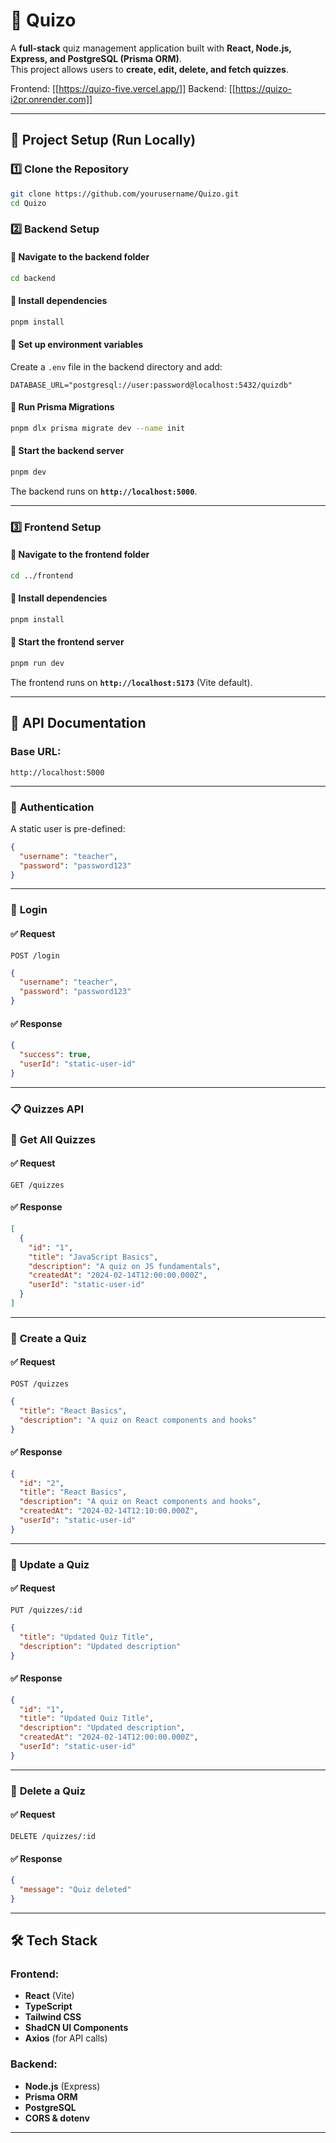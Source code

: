 
# 📝 Quizo

A **full-stack** quiz management application built with **React, Node.js, Express, and PostgreSQL (Prisma ORM)**.  
This project allows users to **create, edit, delete, and fetch quizzes**.

Frontend: [[https://quizo-five.vercel.app/]]
Backend: [[https://quizo-i2pr.onrender.com]]

---

## 🚀 **Project Setup (Run Locally)**

### 1️⃣ **Clone the Repository**

```sh
git clone https://github.com/yourusername/Quizo.git
cd Quizo
```


### 2️⃣ **Backend Setup**

#### 🔹 Navigate to the backend folder

```sh
cd backend
```

#### 🔹 Install dependencies

```sh
pnpm install
```

#### 🔹 Set up environment variables

Create a `.env` file in the backend directory and add:

```env
DATABASE_URL="postgresql://user:password@localhost:5432/quizdb"
```

#### 🔹 Run Prisma Migrations

```sh
pnpm dlx prisma migrate dev --name init
```

#### 🔹 Start the backend server

```sh
pnpm dev
```

The backend runs on **`http://localhost:5000`**.

---

### 3️⃣ **Frontend Setup**

#### 🔹 Navigate to the frontend folder

```sh
cd ../frontend
```

#### 🔹 Install dependencies

```sh
pnpm install
```

#### 🔹 Start the frontend server

```sh
pnpm run dev
```

The frontend runs on **`http://localhost:5173`** (Vite default).

---

## 📌 **API Documentation**

### **Base URL:**

```
http://localhost:5000
```

---

### 🔑 **Authentication**

A static user is pre-defined:

```json
{
  "username": "teacher",
  "password": "password123"
}
```

---

### 🔹 **Login**

#### ✅ Request

```http
POST /login
```

```json
{
  "username": "teacher",
  "password": "password123"
}
```

#### ✅ Response

```json
{
  "success": true,
  "userId": "static-user-id"
}
```

---

### 📋 **Quizzes API**

### 🔹 **Get All Quizzes**

#### ✅ Request

```http
GET /quizzes
```

#### ✅ Response

```json
[
  {
    "id": "1",
    "title": "JavaScript Basics",
    "description": "A quiz on JS fundamentals",
    "createdAt": "2024-02-14T12:00:00.000Z",
    "userId": "static-user-id"
  }
]
```

---

### 🔹 **Create a Quiz**

#### ✅ Request

```http
POST /quizzes
```

```json
{
  "title": "React Basics",
  "description": "A quiz on React components and hooks"
}
```

#### ✅ Response

```json
{
  "id": "2",
  "title": "React Basics",
  "description": "A quiz on React components and hooks",
  "createdAt": "2024-02-14T12:10:00.000Z",
  "userId": "static-user-id"
}
```

---

### 🔹 **Update a Quiz**

#### ✅ Request

```http
PUT /quizzes/:id
```

```json
{
  "title": "Updated Quiz Title",
  "description": "Updated description"
}
```

#### ✅ Response

```json
{
  "id": "1",
  "title": "Updated Quiz Title",
  "description": "Updated description",
  "createdAt": "2024-02-14T12:00:00.000Z",
  "userId": "static-user-id"
}
```

---

### 🔹 **Delete a Quiz**

#### ✅ Request

```http
DELETE /quizzes/:id
```

#### ✅ Response

```json
{
  "message": "Quiz deleted"
}
```

---

## 🛠 **Tech Stack**

### **Frontend:**

- **React** (Vite)
- **TypeScript**
- **Tailwind CSS**
- **ShadCN UI Components**
- **Axios** (for API calls)

### **Backend:**

- **Node.js** (Express)
- **Prisma ORM**
- **PostgreSQL**
- **CORS & dotenv**

---

